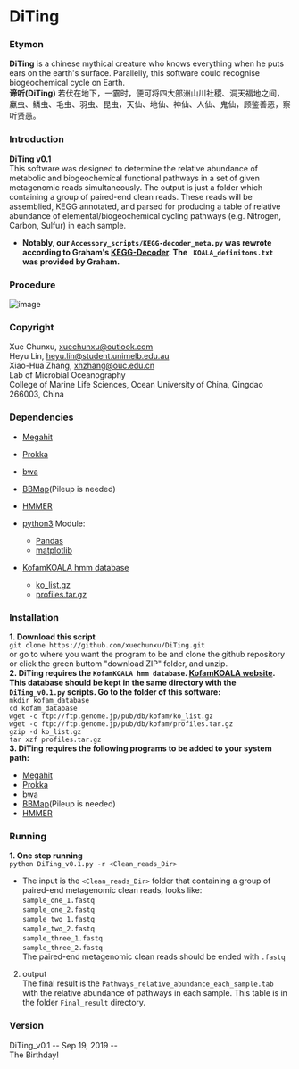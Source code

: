 DiTing
================================================================
### Etymon ###
**DiTing** is a chinese mythical creature who knows everything when he puts ears on the earth's surface. Parallelly, this software could recognise biogeochemical cycle on Earth.  
**谛听(DiTing)** 若伏在地下，一霎时，便可将四大部洲山川社稷、洞天福地之间，
蠃虫、鳞虫、毛虫、羽虫、昆虫，天仙、地仙、神仙、人仙、鬼仙，顾鉴善恶，察听贤愚。

### Introduction ###
**DiTing v0.1**  
This software was designed to determine the relative abundance of metabolic and biogeochemical
functional pathways in a set of given metagenomic reads simultaneously. The output is just a folder
which containing  a group of paired-end clean reads. These reads will be assemblied, KEGG annotated,
and parsed for producing a table of relative abundance of elemental/biogeochemical cycling pathways (e.g. Nitrogen, Carbon, Sulfur) in each sample.
* **Notably, our `Accessory_scripts/KEGG-decoder_meta.py` was rewrote according to Graham's [KEGG-Decoder](https://github.com/bjtully/BioData/tree/master/KEGGDecoder). The ` KOALA_definitons.txt` was provided by Graham.** 

### Procedure ###
![image](https://github.com/xuechunxu/DiTing/blob/master/Flow_chart.png)

### Copyright ###
Xue Chunxu, xuechunxu@outlook.com  
Heyu Lin, heyu.lin@student.unimelb.edu.au  
Xiao-Hua Zhang, xhzhang@ouc.edu.cn  
Lab of Microbial Oceanography  
College of Marine Life Sciences, Ocean University of China, Qingdao 266003, China  

### Dependencies ###
* [Megahit](https://github.com/voutcn/megahit)
* [Prokka](https://github.com/tseemann/prokka)
* [bwa](https://github.com/lh3/bwa)
* [BBMap](https://github.com/BioInfoTools/BBMap)(Pileup is needed)
* [HMMER](http://hmmer.org/)

* [python3](https://www.python.org/downloads/)
    Module:  
    * [Pandas](http://pandas.pydata.org/pandas-docs/stable/install.html)
    * [matplotlib](http://matplotlib.org/users/installing.html)

* [KofamKOALA hmm database](ftp://ftp.genome.jp/pub/db/kofam/)
    * [ko_list.gz](ftp://ftp.genome.jp/pub/db/kofam/ko_list.gz)
    * [profiles.tar.gz](ftp://ftp.genome.jp/pub/db/kofam/profiles.tar.gz)

### Installation ###
**1. Download this script**  
`git clone https://github.com/xuechunxu/DiTing.git`  
or go to where you want the program to be and clone the github repository or click the green buttom "download ZIP" folder, and unzip.  
**2. DiTing requires the `KofamKOALA hmm database`. [KofamKOALA website](https://www.genome.jp/tools/kofamkoala/). This database should be kept in the same directory with the `DiTing_v0.1.py` scripts. Go to the folder of this software:**  
`mkdir kofam_database`  
`cd kofam_database`  
`wget -c ftp://ftp.genome.jp/pub/db/kofam/ko_list.gz`  
`wget -c ftp://ftp.genome.jp/pub/db/kofam/profiles.tar.gz`  
`gzip -d ko_list.gz`  
`tar xzf profiles.tar.gz`  
**3. DiTing requires the following programs to be added to your system path:**  
* [Megahit](https://github.com/voutcn/megahit)
* [Prokka](https://github.com/tseemann/prokka)
* [bwa](https://github.com/lh3/bwa)
* [BBMap](https://github.com/BioInfoTools/BBMap)(Pileup is needed)
* [HMMER](http://hmmer.org/)

### Running ###
**1. One step running**  
`python DiTing_v0.1.py -r <Clean_reads_Dir>`  
* The input is the `<Clean_reads_Dir>` folder that containing a group of paired-end metagenomic clean reads, looks like:  
`sample_one_1.fastq`  
`sample_one_2.fastq`  
`sample_two_1.fastq`  
`sample_two_2.fastq`  
`sample_three_1.fastq`  
`sample_three_2.fastq`  
The paired-end metagenomic clean reads should be ended with `.fastq`  
2. output  
The final result is the `Pathways_relative_abundance_each_sample.tab` with the relative abundance of pathways in each sample. This table is in the folder `Final_result` directory.  

### Version ###  
DiTing_v0.1 -- Sep 19, 2019 --  
The Birthday!  
